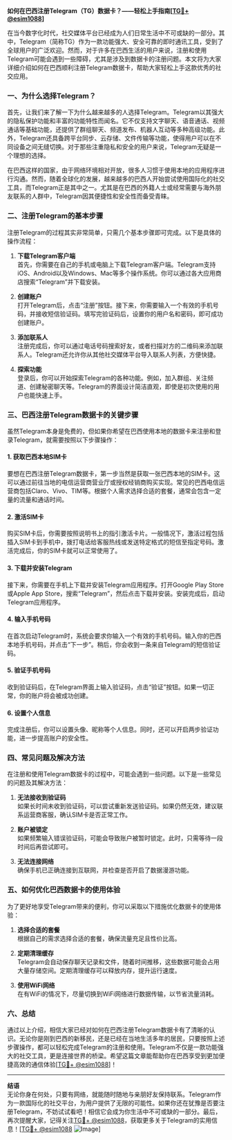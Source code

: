 **如何在巴西注册Telegram（TG）数据卡？——轻松上手指南[[TG💪+ @esim1088](https://t.me/s/esim1088)]**

在当今数字化时代，社交媒体平台已经成为人们日常生活中不可或缺的一部分。其中，Telegram（简称TG）作为一款功能强大、安全可靠的即时通讯工具，受到了全球用户的广泛欢迎。然而，对于许多在巴西生活的用户来说，注册和使用Telegram可能会遇到一些障碍，尤其是涉及到数据卡的注册问题。本文将为大家详细介绍如何在巴西顺利注册Telegram数据卡，帮助大家轻松上手这款优秀的社交应用。

### **一、为什么选择Telegram？**

首先，让我们来了解一下为什么越来越多的人选择Telegram。Telegram以其强大的隐私保护功能和丰富的功能特性而闻名。它不仅支持文字聊天、语音通话、视频通话等基础功能，还提供了群组聊天、频道发布、机器人互动等多种高级功能。此外，Telegram还具备跨平台同步、云存储、文件传输等功能，使得用户可以在不同设备之间无缝切换。对于那些注重隐私和安全的用户来说，Telegram无疑是一个理想的选择。

在巴西这样的国家，由于网络环境相对开放，很多人习惯于使用本地的应用程序进行沟通。然而，随着全球化的发展，越来越多的巴西人开始尝试使用国际化的社交工具，而Telegram正是其中之一。尤其是在巴西的外籍人士或经常需要与海外朋友联系的人群中，Telegram因其便捷性和安全性而备受青睐。

### **二、注册Telegram的基本步骤**

注册Telegram的过程其实非常简单，只需几个基本步骤即可完成。以下是具体的操作流程：

1. **下载Telegram客户端**  
   首先，你需要在自己的手机或电脑上下载Telegram客户端。Telegram支持iOS、Android以及Windows、Mac等多个操作系统。你可以通过各大应用商店搜索“Telegram”并下载安装。

2. **创建账户**  
   打开Telegram后，点击“注册”按钮。接下来，你需要输入一个有效的手机号码，并接收短信验证码。填写完验证码后，设置你的用户名和密码，即可成功创建账户。

3. **添加联系人**  
   注册完成后，你可以通过电话号码搜索好友，或者扫描对方的二维码来添加联系人。Telegram还允许你从其他社交媒体平台导入联系人列表，方便快捷。

4. **探索功能**  
   登录后，你可以开始探索Telegram的各种功能。例如，加入群组、关注频道、创建秘密聊天等。Telegram的界面设计简洁直观，即使是初次使用的用户也能快速上手。

### **三、巴西注册Telegram数据卡的关键步骤**

虽然Telegram本身是免费的，但如果你希望在巴西使用本地的数据卡来注册和登录Telegram，就需要按照以下步骤操作：

#### **1. 获取巴西本地SIM卡**
要想在巴西注册Telegram数据卡，第一步当然是获取一张巴西本地的SIM卡。这可以通过前往当地的电信运营商营业厅或授权经销商购买实现。常见的巴西电信运营商包括Claro、Vivo、TIM等。根据个人需求选择合适的套餐，通常会包含一定量的流量和通话时间。

#### **2. 激活SIM卡**
购买SIM卡后，你需要按照说明书上的指引激活卡片。一般情况下，激活过程包括插入SIM卡到手机中，拨打电话给客服热线或发送特定格式的短信至指定号码。激活完成后，你的SIM卡就可以正常使用了。

#### **3. 下载并安装Telegram**
接下来，你需要在手机上下载并安装Telegram应用程序。打开Google Play Store或Apple App Store，搜索“Telegram”，然后点击下载并安装。安装完成后，启动Telegram应用程序。

#### **4. 输入手机号码**
在首次启动Telegram时，系统会要求你输入一个有效的手机号码。输入你的巴西本地手机号码，并点击“下一步”。稍后，你会收到一条来自Telegram的短信验证码。

#### **5. 验证手机号码**
收到验证码后，在Telegram界面上输入验证码，点击“验证”按钮。如果一切正常，你的账户将会被成功创建。

#### **6. 设置个人信息**
完成注册后，你可以设置头像、昵称等个人信息。同时，还可以开启两步验证功能，进一步提高账户的安全性。

### **四、常见问题及解决方法**

在注册和使用Telegram数据卡的过程中，可能会遇到一些问题。以下是一些常见的问题及其解决方法：

1. **无法接收到验证码**  
   如果长时间未收到验证码，可以尝试重新发送验证码。如果仍然无效，建议联系运营商客服，确认SIM卡是否正常工作。

2. **账户被锁定**  
   如果频繁输入错误验证码，可能会导致账户被暂时锁定。此时，只需等待一段时间后再尝试即可。

3. **无法连接网络**  
   确保手机已正确连接到互联网，并检查是否开启了数据漫游功能。

### **五、如何优化巴西数据卡的使用体验**

为了更好地享受Telegram带来的便利，你可以采取以下措施优化数据卡的使用体验：

1. **选择合适的套餐**  
   根据自己的需求选择合适的套餐，确保流量充足且性价比高。

2. **定期清理缓存**  
   Telegram会自动保存聊天记录和文件，随着时间推移，这些数据可能会占用大量存储空间。定期清理缓存可以释放内存，提升运行速度。

3. **使用WiFi网络**  
   在有WiFi的情况下，尽量切换到WiFi网络进行数据传输，以节省流量消耗。

### **六、总结**

通过以上介绍，相信大家已经对如何在巴西注册Telegram数据卡有了清晰的认识。无论你是刚到巴西的新移民，还是已经在当地生活多年的居民，只要按照上述步骤操作，都可以轻松完成Telegram的注册和使用。Telegram不仅是一款功能强大的社交工具，更是连接世界的桥梁。希望这篇文章能帮助你在巴西享受到更加便捷高效的通信体验[[TG💪+ @esim1088](https://t.me/s/esim1088)]！

---

**结语**  
无论你身在何处，只要有网络，就能随时随地与亲朋好友保持联系。Telegram作为一款国际化的社交平台，为用户提供了无限的可能性。如果你还在犹豫是否要注册Telegram，不妨试试看吧！相信它会成为你生活中不可或缺的一部分。最后，再次提醒大家，记得关注[TG💪+ @esim1088](https://t.me/s/esim1088)，获取更多关于Telegram的实用信息！[[TG💪+ @esim1088](https://t.me/s/esim1088) ![Image](https://i.postimg.cc/4NQfJmqS/Snipaste-2025-05-13-00-14-12.png)]
